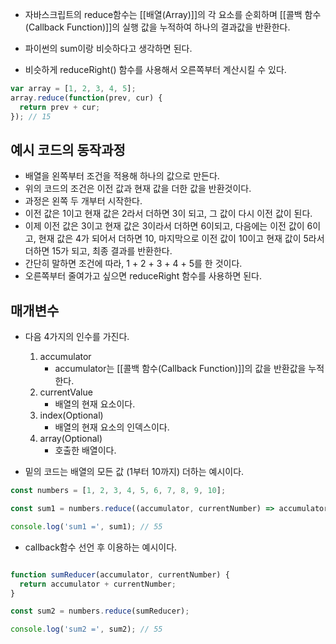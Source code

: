 - 자바스크립트의 reduce함수는 [[배열(Array)]]의 각 요소를 순회하며 [[콜백 함수(Callback Function)]]의 실행 값을 누적하여 하나의 결과값을 반환한다.

- 파이썬의 sum이랑 비슷하다고 생각하면 된다.
- 비슷하게 reduceRight() 함수를 사용해서 오른쪽부터 계산시킬 수 있다.

```jsx
var array = [1, 2, 3, 4, 5];
array.reduce(function(prev, cur) {
  return prev + cur;
}); // 15
```

## 예시 코드의 동작과정

- 배열을 왼쪽부터 조건을 적용해 하나의 값으로 만든다.
- 위의 코드의 조건은 이전 값과 현재 값을 더한 값을 반환것이다.
- 과정은 왼쪽 두 개부터 시작한다.
- 이전 값은 1이고 현재 값은 2라서 더하면 3이 되고, 그 값이 다시 이전 값이 된다. 
- 이제 이전 값은 3이고 현재 값은 3이라서 더하면 6이되고, 다음에는 이전 값이 6이고, 현재 값은 4가 되어서 더하면 10, 마지막으로 이전 값이 10이고 현재 값이 5라서 더하면 15가 되고, 최종 결과를 반환한다.
- 간단히 말하면 조건에 따라, 1 + 2 + 3 + 4 + 5를 한 것이다. 
- 오른쪽부터 줄여가고 싶으면 reduceRight 함수를 사용하면 된다.

## 매개변수

- 다음 4가지의 인수를 가진다.
    1. accumulator 
		- accumulator는 [[콜백 함수(Callback Function)]]의 값을 반환값을 누적한다.
    2. currentValue
	    - 배열의 현재 요소이다.
    3. index(Optional) 
	    - 배열의 현재 요소의 인덱스이다.
    1. array(Optional) 
	    - 호출한 배열이다.

- 밑의 코드는 배열의 모든 값 (1부터 10까지) 더하는 예시이다.

```js
const numbers = [1, 2, 3, 4, 5, 6, 7, 8, 9, 10];

const sum1 = numbers.reduce((accumulator, currentNumber) => accumulator + currentNumber);

console.log('sum1 =', sum1); // 55
```

- callback함수 선언 후 이용하는 예시이다.

```js

function sumReducer(accumulator, currentNumber) {
  return accumulator + currentNumber;
}

const sum2 = numbers.reduce(sumReducer);

console.log('sum2 =', sum2); // 55
```